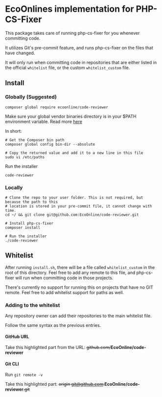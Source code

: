 # EcoOnlines implementation for PHP-CS-Fixer

This package takes care of running php-cs-fixer for you whenever committing code.

It utilizes Git's pre-commit feature, and runs php-cs-fixer on the files that have changed.

It will only run when committing code in repositories that are either listed in the official
`whitelist` file, or the custom `whitelist_custom` file.

## Install

### Globally (Suggested)

```
composer global require ecoonline/code-reviewer
```

Make sure your global vendor binaries directory is in your $PATH environment variable.
Read more [here](https://getcomposer.org/doc/03-cli.md#global)

In short:


```shell
# Get the Composer bin path
composer global config bin-dir --absolute

# Copy the returned value and add it to a new line in this file
sudo vi /etc/paths
```

Run the installer
```shell
code-reviewer
```

### Locally

```shell
# Clone the repo to your user folder. This is not required, but because the path to this
# location is stored in your pre-commit file, it cannot change with time.
cd ~/ && git clone git@github.com:EcoOnline/code-reviewer.git
 
# Install php-cs-fixer
composer install

# Run the installer
./code-reviewer
```

## Whitelist

After running `install.sh`, there will be a file called `whitelist_custom` in the root of this directory. Feel free to add any remote to this file, and php-cs-fixer
will run when committing code in those projects.

There's currently no support for running this on projects that have no GIT remote. Feel free
to add whitelist support for paths as well.

### Adding to the whitelist

Any repository owner can add their repositories to the main whitelist file.

Follow the same syntax as the previous entries. 

#### GitHub URL
Take this highlighted part from the URL: ~~github.com/~~**EcoOnline/code-reviewer**

#### Git CLI
Run `git remote -v`

Take this highlighted part: ~~origin  git@github.com:~~**EcoOnline/code-reviewer**~~.git~~
